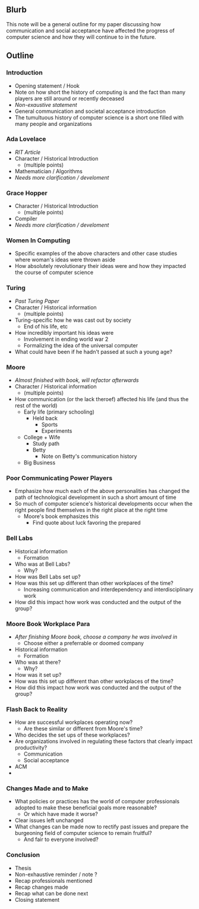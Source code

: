 ## Blurb
This note will be a general outline for my paper discussing how communication and social acceptance have affected the progress of computer science and how they will continue to in the future.

## Outline
### **Introduction**
- Opening statement / Hook
- Note on how short the history of computing is and the fact than many players are still around or recently deceased
- *Non-exaustive statement* 
- General communication and societal acceptance introduction
- The tumultuous history of computer science is a short one filled with many people and organizations 
### **Ada Lovelace**
- *RIT Article*
- Character / Historical Introduction
	- (multiple points)
- Mathematician / Algorithms
- *Needs more clarification / develoment* 
### **Grace Hopper**
- Character / Historical Introduction 
	- (multiple points)
- Compiler
- *Needs more clarification / develoment* 
### **Women In Computing**
- Specific examples of the above characters and other case studies where woman's ideas were thrown aside
- How absolutely revolutionary their ideas were and how they impacted the course of computer science
### **Turing**
- *Past Turing Paper*
- Character / Historical information
	- (multiple points)
- Turing-specific how he was cast out by society
	- End of his life, etc
- How incredibly important his ideas were 
	- Involvement in ending world war 2
	- Formalizing the idea of the universal computer
- What could have been if he hadn't passed at such a young age?
### **Moore**
- *Almost finished with book, will refactor afterwards*
- Character / Historical information
	- (multiple points)
- How communication (or the lack theroef) affected his life (and thus the rest of the world)
	- Early life (primary schooling)
		- Held back
			- Sports
			- Experiments
	- College + Wife
		- Study path
		- Betty
			- Note on Betty's communication history
	- Big Business
### **Poor Communicating Power Players**
- Emphasize how much each of the above personalities has changed the path of technological development in such a short amount of time
- So much of computer science's historical developments occur when the right people find themselves in the right place at the right time
	- Moore's book emphasizes this
		- Find quote about luck favoring the prepared
### **Bell Labs**
- Historical information
	- Formation
- Who was at Bell Labs?
	- Why?
- How was Bell Labs set up?
- How was this set up different than other workplaces of the time?
	- Increasing communication and interdependency and interdisciplinary work
- How did this impact how work was conducted and the output of the group?
### **Moore Book Workplace Para**
- *After finishing Moore book, choose a company he was involved in*
	- Choose either a preferrable or doomed company
- Historical information
	- Formation
- Who was at there?
	- Why?
- How was it set up?
- How was this set up different than other workplaces of the time?
- How did this impact how work was conducted and the output of the group?
### **Flash Back to Reality**
- How are successful workplaces operating now?
	- Are these similar or different from Moore's time?
- Who decides the set ups of these workplaces?
- Are organizations involved in regulating these factors that clearly impact productivity?
	- Communication
	- Social acceptance
- ACM
- 
### **Changes Made and to Make**
- What policies or practices has the world of computer professionals adopted to make these beneficial goals more reasonable?
	- Or which have made it worse?
- Clear issues left unchanged
- What changes can be made now to rectify past issues and prepare the burgeoning field of computer science to remain fruitful?
	- And fair to everyone involved?
### **Conclusion**
- Thesis
- Non-exhaustive reminder / note ?
- Recap professionals mentioned
- Recap changes made
- Recap what can be done next
- Closing statement
